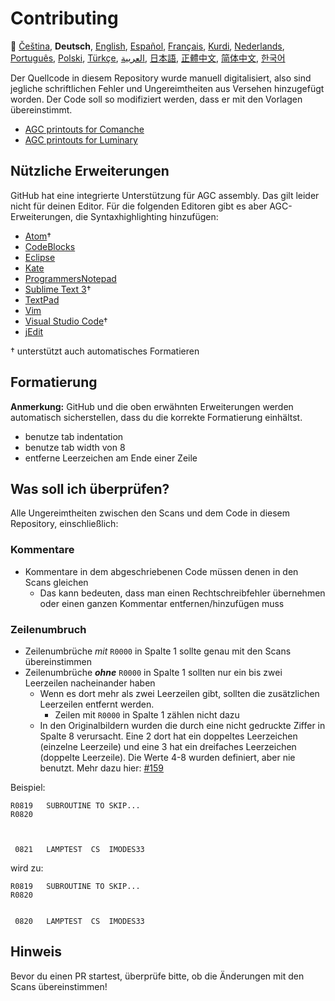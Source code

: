 # Contributing

🎌
[Čeština][CZ],
**Deutsch**,
[English][EN],
[Español][ES],
[Français][FR],
[Kurdi][KU],
[Nederlands][NL],
[Português][PT_BR],
[Polski][PL],
[Türkçe][TR],
[العربية][AR],
[日本語][JA],
[正體中文][ZH_TW],
[简体中文][ZH_CN],
[한국어][KO_KR]

[AR]:CONTRIBUTING.ar.md
[CZ]:CONTRIBUTING.cz.md
[DE]:CONTRIBUTING.de.md
[EN]:CONTRIBUTING.md
[ES]:CONTRIBUTING.es.md
[FR]:CONTRIBUTING.fr.md
[JA]:CONTRIBUTING.ja.md
[KO_KR]:CONTRIBUTING.ko_kr.md
[KU]:CONTRIBUTING.ku.md
[NL]:CONTRIBUTING.nl.md
[PT_BR]:CONTRIBUTING.pt_br.md
[PL]:CONTRIBUTING.pl.md
[TR]:CONTRIBUTING.tr.md
[ZH_CN]:CONTRIBUTING.zh_cn.md
[ZH_TW]:CONTRIBUTING.zh_tw.md

Der Quellcode in diesem Repository wurde manuell digitalisiert, also sind jegliche schriftlichen Fehler und Ungereimtheiten aus Versehen hinzugefügt worden. Der Code soll so modifiziert werden, dass er mit den Vorlagen übereinstimmt.

- [AGC printouts for Comanche][8]
- [AGC printouts for Luminary][9]

## Nützliche Erweiterungen

GitHub hat eine integrierte Unterstützung für AGC assembly. Das gilt leider nicht für deinen Editor. Für die folgenden Editoren gibt es aber AGC-Erweiterungen, die Syntaxhighlighting hinzufügen:

- [Atom][Atom]†
- [CodeBlocks][CodeBlocks]
- [Eclipse][Eclipse]
- [Kate][Kate]
- [ProgrammersNotepad][ProgrammersNotepad]
- [Sublime Text 3][Sublime Text]†
- [TextPad][TextPad]
- [Vim][Vim]
- [Visual Studio Code][VisualStudioCode]†
- [jEdit][jEdit]

† unterstützt auch automatisches Formatieren

[Atom]:https://github.com/Alhadis/language-agc
[CodeBlocks]:https://github.com/virtualagc/virtualagc/tree/master/Contributed/SyntaxHighlight/CodeBlocks
[Eclipse]:https://github.com/virtualagc/virtualagc/tree/master/Contributed/SyntaxHighlight/Eclipse
[Kate]:https://github.com/virtualagc/virtualagc/tree/master/Contributed/SyntaxHighlight/Kate
[ProgrammersNotepad]:https://github.com/virtualagc/virtualagc/tree/master/Contributed/SyntaxHighlight/ProgrammersNotepad
[Sublime Text]:https://github.com/jimlawton/AGC-Assembly
[TextPad]:https://github.com/virtualagc/virtualagc/tree/master/Contributed/SyntaxHighlight/TextPad
[Vim]:https://github.com/wsdjeg/vim-assembly
[VisualStudioCode]:https://github.com/wopian/agc-assembly
[jEdit]:https://github.com/virtualagc/virtualagc/tree/master/Contributed/SyntaxHighlight/jEdit

## Formatierung

**Anmerkung:** GitHub und die oben erwähnten Erweiterungen werden automatisch sicherstellen, dass du die korrekte Formatierung einhältst.

- benutze tab indentation
- benutze tab width von 8
- entferne Leerzeichen am Ende einer Zeile

## Was soll ich überprüfen?

Alle Ungereimtheiten zwischen den Scans und dem Code in diesem Repository, einschließlich:

### Kommentare

- Kommentare in dem abgeschriebenen Code müssen denen in den Scans gleichen
  - Das kann bedeuten, dass man einen Rechtschreibfehler übernehmen oder einen ganzen Kommentar entfernen/hinzufügen muss

### Zeilenumbruch

- Zeilenumbrüche *mit* `R0000` in Spalte 1 sollte genau mit den Scans übereinstimmen
- Zeilenumbrüche *__ohne__* `R0000` in Spalte 1 sollten nur ein bis zwei Leerzeilen nacheinander haben
  - Wenn es dort mehr als zwei Leerzeilen gibt, sollten die zusätzlichen Leerzeilen entfernt werden.
    - Zeilen mit `R0000` in Spalte 1 zählen nicht dazu
  - In den Originalbildern wurden die durch eine nicht gedruckte Ziffer in Spalte 8 verursacht. Eine 2 dort hat ein doppeltes Leerzeichen (einzelne Leerzeile) und eine 3 hat ein dreifaches Leerzeichen (doppelte Leerzeile). Die Werte 4-8 wurden definiert, aber nie benutzt. Mehr dazu hier: [#159][7]

Beispiel:

```plain
R0819   SUBROUTINE TO SKIP...
R0820



 0821   LAMPTEST  CS  IMODES33
```

wird zu:

```plain
R0819   SUBROUTINE TO SKIP...
R0820


 0820   LAMPTEST  CS  IMODES33
```

## Hinweis

Bevor du einen PR startest, überprüfe bitte, ob die Änderungen mit den Scans übereinstimmen!

[0]:https://github.com/chrislgarry/Apollo-11/pull/new/master
[1]:http://www.ibiblio.org/apollo/ScansForConversion/Luminary099/
[2]:http://www.ibiblio.org/apollo/ScansForConversion/Comanche055/
[6]:https://github.com/wopian/agc-assembly#user-settings
[7]:https://github.com/chrislgarry/Apollo-11/issues/159
[8]:http://www.ibiblio.org/apollo/ScansForConversion/Comanche055/
[9]:http://www.ibiblio.org/apollo/ScansForConversion/Luminary099/
[10]:https://github.com/chrislgarry/Apollo-11/pull/316#pullrequestreview-102892741
